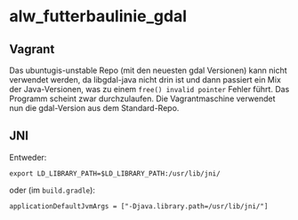 # alw_futterbaulinie_gdal

## Vagrant
Das ubuntugis-unstable Repo (mit den neuesten gdal Versionen) kann nicht verwendet werden, da libgdal-java nicht drin ist und dann passiert ein Mix der Java-Versionen, was zu einem `free() invalid pointer` Fehler führt. Das Programm scheint zwar durchzulaufen. Die Vagrantmaschine verwendet nun die gdal-Version aus dem Standard-Repo.

## JNI

Entweder:

```
export LD_LIBRARY_PATH=$LD_LIBRARY_PATH:/usr/lib/jni/
```

oder (im `build.gradle`):

```
applicationDefaultJvmArgs = ["-Djava.library.path=/usr/lib/jni/"]
```